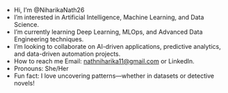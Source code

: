 -  Hi, I’m @NiharikaNath26
-  I’m interested in Artificial Intelligence, Machine Learning, and Data Science.
-  I’m currently learning Deep Learning, MLOps, and Advanced Data Engineering techniques.
-  I’m looking to collaborate on AI-driven applications, predictive analytics, and data-driven automation projects.
-  How to reach me  Email: nathniharika11@gmail.com or LinkedIn.
- Pronouns: She/Her
- Fun fact: I love uncovering patterns—whether in datasets or detective novels! 

<!---
NiharikaNath26/NiharikaNath26 is a ✨ special ✨ repository because its `README.md` (this file) appears on your GitHub profile.
You can click the Preview link to take a look at your changes.
--->
